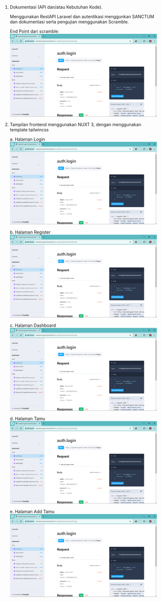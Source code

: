1. Dokumentasi (API dan/atau Kebutuhan Kode).

   Menggunakan RestAPI Laravel dan autentikasi menggunkan SANCTUM
   dan dokumentasi serta pengujian menggunakan Scramble.
   
   End Point dari scramble:
   ![alt text](https://github.com/suryaoke/laravel-nuxt-tamu/blob/main/dokumentasi-api.png)

2. Tampilan frontend menggunakan NUXT 3, dengan menggunakan template tailwincss

   a. Halaman Login
 ![alt text](https://github.com/suryaoke/laravel-nuxt-tamu/blob/main/dokumentasi-api.png)

   b. Halaman Register
 ![alt text](https://github.com/suryaoke/laravel-nuxt-tamu/blob/main/dokumentasi-api.png)

   c. Halaman Dashboard
 ![alt text](https://github.com/suryaoke/laravel-nuxt-tamu/blob/main/dokumentasi-api.png)
 
   d. Halaman Tamu
 ![alt text](https://github.com/suryaoke/laravel-nuxt-tamu/blob/main/dokumentasi-api.png)

   e. Halaman Add Tamu
 ![alt text](https://github.com/suryaoke/laravel-nuxt-tamu/blob/main/dokumentasi-api.png)
